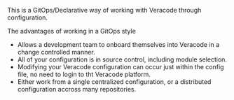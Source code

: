 This is a GitOps/Declarative way of working with Veracode through configuration.

The advantages of working in a GitOps style
- Allows a development team to onboard themselves into Veracode in a change controlled manner.
- All of your configuration is in source control, including module selection.
- Modifying your Veracode configuration can occur just within the config file, no need to login to tht Veracode platform.
- Either work from a single centralized configuration, or a distributed configuration accross many repositories. 
